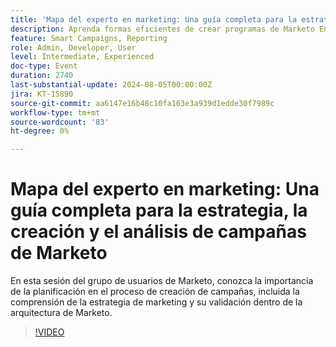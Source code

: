```yaml
---
title: 'Mapa del experto en marketing: Una guía completa para la estrategia, la creación y el análisis de campañas de Marketo'
description: Aprenda formas eficientes de crear programas de Marketo Engage, incluida la importación, la clonación y la creación desde cero. Personalice las plantillas de Marketo Engage para cumplir con los estándares de marca y administrar los activos y los costes del periodo.
feature: Smart Campaigns, Reporting
role: Admin, Developer, User
level: Intermediate, Experienced
doc-type: Event
duration: 2740
last-substantial-update: 2024-08-05T00:00:00Z
jira: KT-15890
source-git-commit: aa6147e16b48c10fa163e3a939d1edde30f7989c
workflow-type: tm+mt
source-wordcount: '83'
ht-degree: 0%

---
```



# Mapa del experto en marketing: Una guía completa para la estrategia, la creación y el análisis de campañas de Marketo

En esta sesión del grupo de usuarios de Marketo, conozca la importancia de la planificación en el proceso de creación de campañas, incluida la comprensión de la estrategia de marketing y su validación dentro de la arquitectura de Marketo.

>[!VIDEO](https://video.tv.adobe.com/v/3432223/?learn=on)
